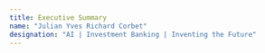 ```yaml
---
title: Executive Summary
name: "Julian Yves Richard Corbet"
designation: "AI | Investment Banking | Inventing the Future"
---
```

